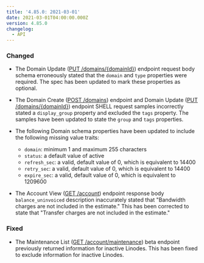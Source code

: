 ```yaml
---
title: '4.85.0: 2021-03-01'
date: 2021-03-01T04:00:00.000Z
version: 4.85.0
changelog:
  - API
---
```


### Changed

- The Domain Update ([PUT /domains/{domainId}](https://www.linode.com/docs/api/domains/#domain-update)) endpoint request body schema erroneously stated that the `domain` and `type` properties were required. The spec has been updated to mark these properties as optional.

- The Domain Create ([POST /domains](https://www.linode.com/docs/api/domains/#domain-create)) endpoint and Domain Update ([PUT /domains/{domainId}](https://www.linode.com/docs/api/domains/#domain-update)) endpoint SHELL request samples incorrectly stated a `display_group` property and excluded the `tags` property. The samples have been updated to state the `group` and `tags` properties.

- The following Domain schema properties have been updated to include the following missing value traits:
  - `domain`: minimum 1 and maximum 255 characters
  - `status`: a default value of active
  - `refresh_sec`: a valid, default value of 0, which is equivalent to 14400
  - `retry_sec`: a valid, default value of 0, which is equivalent to 14400
  - `expire_sec`: a valid, default value of 0, which is equivalent to 1209600

- The Account View ([GET /account](https://www.linode.com/docs/api/account/#account-view)) endpoint response body `balance_uninvoiced` description inaccurately stated that "Bandwidth charges are not included in the estimate." This has been corrected to state that "Transfer charges are not included in the estimate."

### Fixed

- The Maintenance List ([GET /account/maintenance](https://www.linode.com/docs/api/account/#maintenance-list)) beta endpoint previously returned information for inactive Linodes. This has been fixed to exclude information for inactive Linodes.
